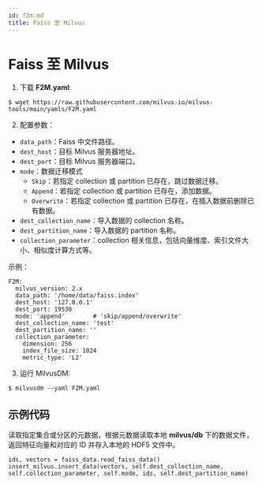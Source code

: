 ```yaml
---
id: f2m.md
title: Faiss 至 Milvus
---
```


# Faiss 至 Milvus

1. 下载 **F2M.yaml**:

```
$ wget https://raw.githubusercontent.com/milvus-io/milvus-tools/main/yamls/F2M.yaml
```

2. 配置参数：
- `data_path`：Faiss 中文件路径。
- `dest_host`：目标 Milvus 服务器地址。
- `dest_port`：目标 Milvus 服务器端口。
- `mode`：数据迁移模式
  - `Skip`：若指定 collection 或 partition 已存在，跳过数据迁移。
  - `Append`：若指定 collection 或 partition 已存在，添加数据。
  - `Overwrite`：若指定 collection 或 partition 已存在，在插入数据前删除已有数据。
- `dest_collection_name`：导入数据的 collection 名称。
- `dest_partition_name`：导入数据的 partition 名称。
- `collection_parameter`：collection 相关信息，包括向量维度、索引文件大小、相似度计算方式等。

示例：
```
F2M:
  milvus_version: 2.x
  data_path: '/home/data/faiss.index'
  dest_host: '127.0.0.1'
  dest_port: 19530
  mode: 'append'        # 'skip/append/overwrite'
  dest_collection_name: 'test'
  dest_partition_name: ''
  collection_parameter:
    dimension: 256
    index_file_size: 1024
    metric_type: 'L2'
```

3. 运行 MilvusDM:

```
$ milvusdm --yaml F2M.yaml
```

## 示例代码

读取指定集合或分区的元数据，根据元数据读取本地 **milvus/db** 下的数据文件，返回特征向量和对应的 ID 并存入本地的 HDF5 文件中。

```
ids, vectors = faiss_data.read_faiss_data()
insert_milvus.insert_data(vectors, self.dest_collection_name, self.collection_parameter, self.mode, ids, self.dest_partition_name)
```

